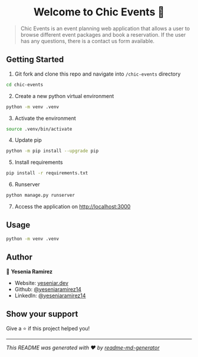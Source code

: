 <h1 align="center">Welcome to Chic Events 👋</h1>
<p>
</p>

> Chic Events is an event planning web application that allows a user to browse different event packages and book a reservation. If the user has any questions, there is a contact us form available. 

## Getting Started
1. Git fork and clone this repo and navigate into ```/chic-events``` directory
```sh
cd chic-events
```
2. Create a new python virtual environment
```sh
python -m venv .venv
```
3. Activate the environment
```sh
source .venv/bin/activate
```
4. Update pip
```sh
python -m pip install --upgrade pip
```
5. Install requirements
```sh
pip install -r requirements.txt
```
6. Runserver
```sh
python manage.py runserver
```
7. Access the application on [http://localhost:3000](http://localhost:3000)

## Usage

```sh
python -m venv .venv
```

## Author

👤 **Yesenia Ramirez**

* Website: [yeseniar.dev](https://www.yeseniar.dev)
* Github: [@yeseniaramirez14](https://github.com/yeseniaramirez14)
* LinkedIn: [@yeseniaramirez14](https://linkedin.com/in/yeseniaramirez14)

## Show your support

Give a ⭐️ if this project helped you!

***
_This README was generated with ❤️ by [readme-md-generator](https://github.com/kefranabg/readme-md-generator)_